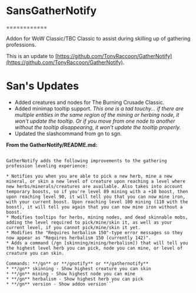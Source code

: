 # SansGatherNotify
============

Addon for WoW Classic/TBC Classic to assist during skilling up of gathering professions.

This is an update to [https://github.com/TonyRaccoon/GatherNotify](https://github.com/TonyRaccoon/GatherNotify).

# San's Updates
* Added creatures and nodes for The Burning Crusade Classic.
* Added minimap tooltip support. *This one is a tad touchy... if there are multiple entities in the same region of the mining or herbing node, it won't update the tooltip. Or if you move from one node to another without the tooltip disappearing, it won't update the tooltip properly.*
* Updated the slashcommand from gn to sgn.

**From the GatherNotify/README.md:**
```Now WoW Classic compatible!

GatherNotify adds the following improvements to the gathering profession leveling experience:

* Notifies you when you are able to pick a new herb, mine a new mineral, or skin a new level of creature upon reaching a level where new herbs/minerals/creatures are available. Also takes into account temporary boosts, so if you're level 89 mining with a +10 boost, then upon reaching level 90, it will tell you that you can now mine iron, with your current boost. Upon reaching level 100 mining (110 with the boost), it will tell you again that you can now mine iron without a boost.
* Modifies tooltips for herbs, mining nodes, and dead skinnable mobs, adding the level required to pick/mine/skin it, as well as your current level, if you cannot pick/mine/skin it yet.
* Modifies the "Requires herbalism 150"-type error messages so they now appear as "Requires herbalism 150 (currently 142)".
* Adds a command (/gn [skinning/mining/herbalism]) that will tell you the highest level herb you can pick, node you can mine, or level of creature you can skin.

Commands: **/gn** or **/gnotify** or **/gathernotify**
* **/gn** skinning - Show highest creature you can skin
* **/gn** mining - Show highest node you can mine
* **/gn** herbalism - Show highest herb you can pick
* **/gn** version - Show addon version```
